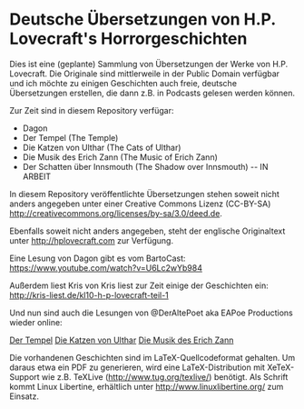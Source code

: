 Deutsche Übersetzungen von H.P. Lovecraft's Horrorgeschichten
=============================================================

Dies ist eine (geplante) Sammlung von Übersetzungen der Werke von H.P. Lovecraft. Die Originale sind mittlerweile in der Public Domain verfügbar und ich möchte zu einigen Geschichten auch freie, deutsche Übersetzungen erstellen, die dann z.B. in Podcasts gelesen werden können.

Zur Zeit sind in diesem Repository verfügar:

- Dagon
- Der Tempel (The Temple)
- Die Katzen von Ulthar (The Cats of Ulthar)
- Die Musik des Erich Zann (The Music of Erich Zann)
- Der Schatten über Innsmouth (The Shadow over Innsmouth) -- IN ARBEIT

In diesem Repository veröffentlichte Übersetzungen stehen soweit nicht anders angegeben unter einer Creative Commons Lizenz (CC-BY-SA) http://creativecommons.org/licenses/by-sa/3.0/deed.de.

Ebenfalls soweit nicht anders angegeben, steht der englische Originaltext unter http://hplovecraft.com zur Verfügung.

Eine Lesung von Dagon gibt es vom BartoCast: https://www.youtube.com/watch?v=U6Lc2wYb984

Außerdem liest Kris von Kris liest zur Zeit einige der Geschichten ein: http://kris-liest.de/kl10-h-p-lovecraft-teil-1

Und nun sind auch die Lesungen von @DerAltePoet aka EAPoe Productions wieder online:

[Der Tempel](https://www.youtube.com/watch?v=aD4R9Gr6UNM)
[Die Katzen von Ulthar](https://www.youtube.com/watch?v=q6RptHnB7wA)
[Die Musik des Erich Zann](https://www.youtube.com/watch?v=cLOaKAEeyQ4)

Die vorhandenen Geschichten sind im LaTeX-Quellcodeformat gehalten. Um daraus etwa ein PDF zu generieren, wird eine LaTeX-Distribution mit XeTeX-Support wie z.B. TeXLive (http://www.tug.org/texlive/) benötigt. Als Schrift kommt Linux Libertine, erhältlich unter http://www.linuxlibertine.org/ zum Einsatz.
